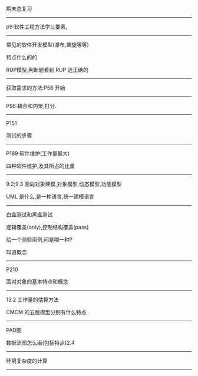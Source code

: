 期末总复习

---

p9:软件工程方法学三要素,

---

常见的软件开发模型(瀑布,螺旋等等)

特点什么的的

RUP模型,判断题看到 RUP 选正确的

---

获取需求的方法:P58 开始

---

P98:耦合和内聚,打分.

---

P151

测试的步骤

---

P189 软件维护(工作量最大)

四种软件维护,及其所占的比重

---

9.2;9.3 面向对象建模,对象模型,动态模型,功能模型

UML 是什么,是一种语言,统一建模语言

---

白盒测试和黑盒测试

逻辑覆盖(only),控制结构覆盖(pass)

给一个测验用例,问是哪一种?

知道概念

---

P210

面对对象的基本特点和概念

---

13.2 工作量的估算方法

CMCM 的五层模型分别有什么特点

---

PAD图

数据流图怎么画(包括特点)2.4

---

环境复杂度的计算

---

